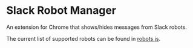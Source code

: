 # Slack Robot Manager

An extension for Chrome that shows/hides messages from Slack robots.

The current list of supported robots can be found in [robots.js](slack-robot-manager/robots.js).

